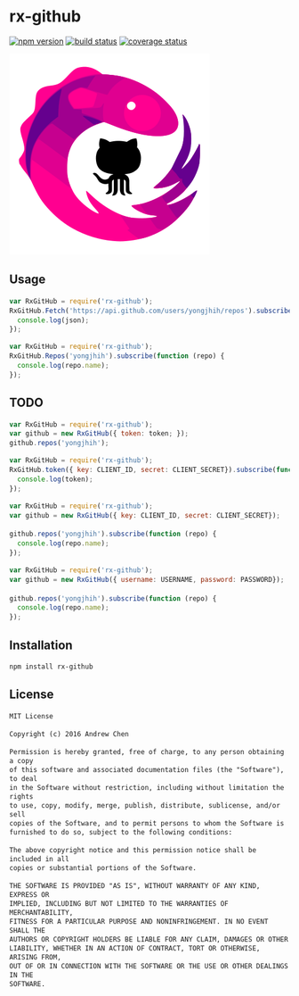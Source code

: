 # rx-github

[![npm version][npm-image]][npm-url]
[![build status][travis-image]][travis-url]
[![coverage status][coveralls-image]][coveralls-url]

[npm-image]: https://img.shields.io/npm/v/rx-github.svg?style=flat-square
[npm-url]: https://www.npmjs.com/package/rx-github
[travis-image]: https://img.shields.io/travis/yongjhih/rx-github.svg?style=flat-square
[travis-url]: https://travis-ci.org/yongjhih/rx-github
[coveralls-image]: https://img.shields.io/coveralls/yongjhih/rx-github.svg?style=flat-square
[coveralls-url]: https://coveralls.io/r/yongjhih/rx-github

![](art/rx-github.png)

## Usage

```js
var RxGitHub = require('rx-github');
RxGitHub.Fetch('https://api.github.com/users/yongjhih/repos').subscribe(function (json) {
  console.log(json);
});
```

```js
var RxGitHub = require('rx-github');
RxGitHub.Repos('yongjhih').subscribe(function (repo) {
  console.log(repo.name);
});
```

## TODO

```js
var RxGitHub = require('rx-github');
var github = new RxGitHub({ token: token; });
github.repos('yongjhih');
```

```js
var RxGitHub = require('rx-github');
RxGitHub.token({ key: CLIENT_ID, secret: CLIENT_SECRET}).subscribe(function (token) {
  console.log(token);
});
```

```js
var RxGitHub = require('rx-github');
var github = new RxGitHub({ key: CLIENT_ID, secret: CLIENT_SECRET});

github.repos('yongjhih').subscribe(function (repo) {
  console.log(repo.name);
});
```

```js
var RxGitHub = require('rx-github');
var github = new RxGitHub({ username: USERNAME, password: PASSWORD});

github.repos('yongjhih').subscribe(function (repo) {
  console.log(repo.name);
});
```

## Installation

```sh
npm install rx-github
```

## License

```
MIT License

Copyright (c) 2016 Andrew Chen

Permission is hereby granted, free of charge, to any person obtaining a copy
of this software and associated documentation files (the "Software"), to deal
in the Software without restriction, including without limitation the rights
to use, copy, modify, merge, publish, distribute, sublicense, and/or sell
copies of the Software, and to permit persons to whom the Software is
furnished to do so, subject to the following conditions:

The above copyright notice and this permission notice shall be included in all
copies or substantial portions of the Software.

THE SOFTWARE IS PROVIDED "AS IS", WITHOUT WARRANTY OF ANY KIND, EXPRESS OR
IMPLIED, INCLUDING BUT NOT LIMITED TO THE WARRANTIES OF MERCHANTABILITY,
FITNESS FOR A PARTICULAR PURPOSE AND NONINFRINGEMENT. IN NO EVENT SHALL THE
AUTHORS OR COPYRIGHT HOLDERS BE LIABLE FOR ANY CLAIM, DAMAGES OR OTHER
LIABILITY, WHETHER IN AN ACTION OF CONTRACT, TORT OR OTHERWISE, ARISING FROM,
OUT OF OR IN CONNECTION WITH THE SOFTWARE OR THE USE OR OTHER DEALINGS IN THE
SOFTWARE.
```
